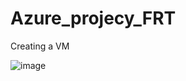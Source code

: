 # Azure_projecy_FRT

Creating a VM

![image](https://github.com/Sanjana-pal/Azure_project_FRT/assets/124695176/8a18d353-b630-4484-bb34-bfd48e422a92)

